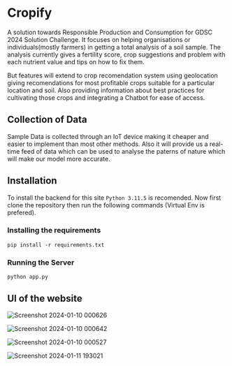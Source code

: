 # Cropify
A solution towards Responsible Production and Consumption for GDSC 2024 Solution Challenge. It focuses on helping organisations or individuals(mostly farmers) in getting a total analysis of a soil sample. 
The analysis currently gives a fertility score, crop suggestions and problem with each nutrient value and tips on how to fix them.

But features will extend to crop recomendation system using geolocation giving recomendations for most profitable crops suitable for a particular location and soil. Also providing information about best practices 
for cultivating those crops and integrating a Chatbot for ease of access.

## Collection of Data
Sample Data is collected through an IoT device making it cheaper and easier to implement than most other methods. Also it will provide us a real-time feed of data which can be used to analyse the paterns 
of nature which will make our model more accurate.

## Installation
To install the backend for this site `Python 3.11.5` is recomended. Now first clone the repository then run the following commands (Virtual Env is prefered).  

### Installing the requirements
```
pip install -r requirements.txt
```

### Running the Server
```
python app.py
```

## UI of the website
![Screenshot 2024-01-10 000626](https://github.com/pritam20ps05/Cropify/assets/49360491/ecdd3852-f0a7-4202-a8a1-f7bf20da0e63)

![Screenshot 2024-01-10 000642](https://github.com/pritam20ps05/Cropify/assets/49360491/90a54c24-4a82-4049-b922-9e8d2ff62db7)

![Screenshot 2024-01-10 000527](https://github.com/pritam20ps05/Cropify/assets/49360491/a535e696-4355-441f-a636-25458aefaaa1)

![Screenshot 2024-01-11 193021](https://github.com/pritam20ps05/Cropify/assets/49360491/51432e58-bd8c-4a2a-a6fa-1e8ba0fbfe66)
